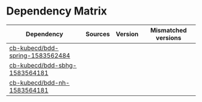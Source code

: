 # Dependency Matrix

Dependency | Sources | Version | Mismatched versions
---------- | ------- | ------- | -------------------
[cb-kubecd/bdd-spring-1583562484](https://github.com/cb-kubecd/bdd-spring-1583562484.git) |  | []() | 
[cb-kubecd/bdd-sbhg-1583564181](https://github.com/cb-kubecd/bdd-sbhg-1583564181.git) |  | []() | 
[cb-kubecd/bdd-nh-1583564181](https://github.com/cb-kubecd/bdd-nh-1583564181.git) |  | []() | 
